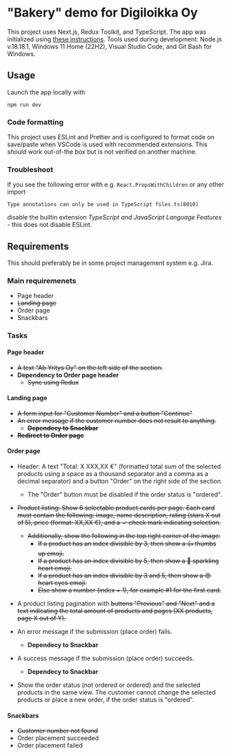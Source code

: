 # "Bakery" demo for Digiloikka Oy

This project uses Next.js, Redux Toolkit, and TypeScript. The app was initialized using [these instructions](https://react-redux.js.org/introduction/getting-started). Tools used during development: Node.js v.18.18.1, Windows 11 Home (22H2), Visual Studio Code, and Git Bash for Windows.

## Usage

Launch the app locally with

```
npm run dev
```

### Code formatting

This project uses ESLint and Prettier and is configured to format code on save/paste when VSCode is used with recommended extensions. This _should_ work out-of-the box but is not verified on another machine.

### Troubleshoot

If you see the following error with e.g. `React.PropsWithChildren` or any other import 

```
Type annotations can only be used in TypeScript files.ts(8010)
```

disable the builtin extension _TypeScript and JavaScript Language Features_ - this does not disable ESLint.

## Requirements

This should preferably be in some project management system e.g. Jira.

### Main requiremenets

- Page header
- ~~Landing page~~
- Order page
- Snackbars

### Tasks

#### Page header

- ~~A text "Ab Yritys Oy" on the left side of the section.~~
- **Dependency to Order page header**
  - ~~Sync using Redux~~

#### Landing page

- ~~A form input for "Customer Number" and a button "Continue"~~
- ~~An error message if the customer number does not result to anything.~~
  - ~~**Dependecy to Snackbar**~~
- ~~**Redirect to Order page**~~

#### Order page

- Header: A text "Total: X XXX,XX €" (formatted total sum of the selected products using a space as a thousand separator and a comma as a decimal separator) and a button "Order" on the right side of the section.
  - The "Order" button must be disabled if the order status is "ordered".
- ~~Product listing: Show 6 selectable product cards per page. Each card must contain the following: image, name description, rating (stars X out of 5), price (format: XX,XX €), and a ✓ check mark indicating selection.~~
  - ~~Additionally, show the following in the top right corner of the image:~~
    - ~~If a product has an index divisible by 3, then show a 👍 thumbs up emoji.~~
    - ~~If a product has an index divisible by 5, then show a 💖 sparkling heart emoji.~~
    - ~~If a product has an index divisible by 3 and 5, then show a 😍 heart eyes emoji.~~
    - ~~Else show a number (index + 1), for example #1 for the first card.~~

- A product listing pagination with ~~buttons "Previous" and "Next" and a text indicating the total amount of products and pages (XX products, page X out of Y).~~
- An error message if the submission (place order) fails.
  - **Dependecy to Snackbar**
- A success message if the submission (place order) succeeds.
  - **Dependecy to Snackbar**
- Show the order status (not ordered or ordered) and the selected products in the same view. The customer cannot change the selected products or place a new order, if the order status is "ordered".

#### Snackbars

- ~~Customer number not found~~
- Order placement succeeded
- Order placement failed
